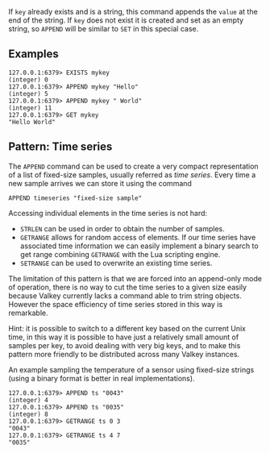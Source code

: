 If `key` already exists and is a string, this command appends the `value` at the
end of the string.
If `key` does not exist it is created and set as an empty string, so `APPEND`
will be similar to `SET` in this special case.

## Examples

```
127.0.0.1:6379> EXISTS mykey
(integer) 0
127.0.0.1:6379> APPEND mykey "Hello"
(integer) 5
127.0.0.1:6379> APPEND mykey " World"
(integer) 11
127.0.0.1:6379> GET mykey
"Hello World"
```

## Pattern: Time series

The `APPEND` command can be used to create a very compact representation of a
list of fixed-size samples, usually referred as _time series_.
Every time a new sample arrives we can store it using the command

```
APPEND timeseries "fixed-size sample"
```

Accessing individual elements in the time series is not hard:

* `STRLEN` can be used in order to obtain the number of samples.
* `GETRANGE` allows for random access of elements.
  If our time series have associated time information we can easily implement
  a binary search to get range combining `GETRANGE` with the Lua scripting
  engine.
* `SETRANGE` can be used to overwrite an existing time series.

The limitation of this pattern is that we are forced into an append-only mode
of operation, there is no way to cut the time series to a given size easily
because Valkey currently lacks a command able to trim string objects.
However the space efficiency of time series stored in this way is remarkable.

Hint: it is possible to switch to a different key based on the current Unix
time, in this way it is possible to have just a relatively small amount of
samples per key, to avoid dealing with very big keys, and to make this pattern
more friendly to be distributed across many Valkey instances.

An example sampling the temperature of a sensor using fixed-size strings (using
a binary format is better in real implementations).

```
127.0.0.1:6379> APPEND ts "0043"
(integer) 4
127.0.0.1:6379> APPEND ts "0035"
(integer) 8
127.0.0.1:6379> GETRANGE ts 0 3
"0043"
127.0.0.1:6379> GETRANGE ts 4 7
"0035"
```
